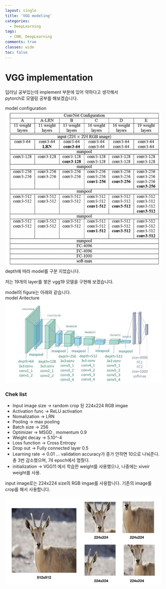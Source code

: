 ```yaml
---
layout: single
title: 'VGG modeling'
categories:
  - DeepLearning
tags:
  - CNN, DeepLearning
comments: true  
classes: wide
toc: false
---
```


# VGG implementation

딥러닝 공부있는데 implement 부분에 있어 약하다고 생각해서  
pytorch로 모델링 공부를 해보겠습니다.  


model configuration   
![VGG_config1](../../assets/images/VGG/vgg_configure.png)
depth에 따라 model를 구분 지었습니다.  

저는 19개의 layer를 쌓은 vgg19 모델을 구현해 보겠습니다.  




model의 figure는 아래와 같습니다.  
model Aritecture    
![VGG_config2](../../assets/images/VGG/vgg_configure2.png)  



### Chek list   
- Input image size -> random crop 된 224x224 RGB imgae  
- Activation func  -> ReLU activation
- Nomalization     -> LRN
- Pooling          -> max pooling
- Batch size       -> 256
- Optimizer        -> MSGD , momentum 0.9
- Weight decay     -> 5.10^-4
- Loss function    -> Cross Entropy
- Drop out         -> Fully connected layer 0.5
- Learning rate    -> 0.01  ... validation accuracy가 증가 안하면 10으로 나눠준다.
 총 3번 감소했으며, 74 epoch에서 멈췄다. 
- initialization   -> VGG11 에서 학습한 weight를 사용했으나, 나중에는 xiveir weight를 사용.

input image로는 224x224 size의 RGB imgae를 사용합니다.
기존의 image를 crop를 해서 사용합니다.

![VGG_crop](../../assets/images/VGG/vgg_crop.png)

